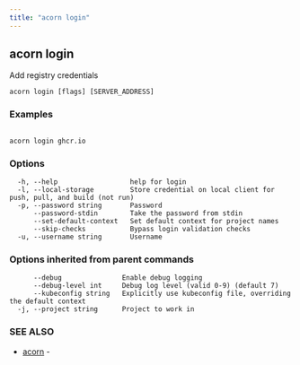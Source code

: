 ```yaml
---
title: "acorn login"
---
```

## acorn login

Add registry credentials

```
acorn login [flags] [SERVER_ADDRESS]
```

### Examples

```

acorn login ghcr.io
```

### Options

```
  -h, --help                  help for login
  -l, --local-storage         Store credential on local client for push, pull, and build (not run)
  -p, --password string       Password
      --password-stdin        Take the password from stdin
      --set-default-context   Set default context for project names
      --skip-checks           Bypass login validation checks
  -u, --username string       Username
```

### Options inherited from parent commands

```
      --debug               Enable debug logging
      --debug-level int     Debug log level (valid 0-9) (default 7)
      --kubeconfig string   Explicitly use kubeconfig file, overriding the default context
  -j, --project string      Project to work in
```

### SEE ALSO

* [acorn](acorn.md)	 - 

